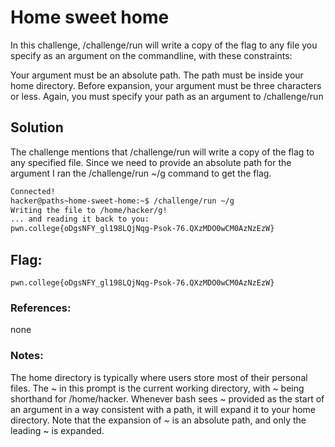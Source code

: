 # Home sweet home

In this challenge, /challenge/run will write a copy of the flag to any file you specify as an argument on the commandline, with these constraints:

Your argument must be an absolute path.
The path must be inside your home directory.
Before expansion, your argument must be three characters or less.
Again, you must specify your path as an argument to /challenge/run

## Solution
The challenge mentions that /challenge/run will write a copy of the flag to any specified file. Since we need to provide an absolute path for the argument I ran the /challenge/run ~/g command to get the flag.

```sh
Connected!
hacker@paths~home-sweet-home:~$ /challenge/run ~/g
Writing the file to /home/hacker/g!
... and reading it back to you:
pwn.college{oDgsNFY_gl198LQjNqg-Psok-76.QXzMDO0wCM0AzNzEzW}
```

## Flag: 

```
pwn.college{oDgsNFY_gl198LQjNqg-Psok-76.QXzMDO0wCM0AzNzEzW}
```

### References:
none

### Notes:
The home directory is typically where users store most of their personal files. The ~ in this prompt is the current working directory, with ~ being shorthand for /home/hacker. Whenever bash sees ~ provided as the start of an argument in a way consistent with a path, it will expand it to your home directory. Note that the expansion of ~ is an absolute path, and only the leading ~ is expanded.
